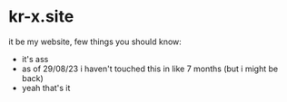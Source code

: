 # kr-x.site
it be my website, few things you should know:

- it's ass
 - as of 29/08/23 i haven't touched this in like 7 months (but i might be back)
- yeah that's it
